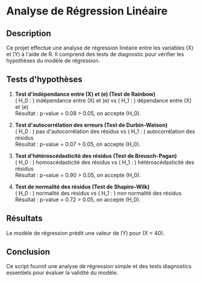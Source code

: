 # Analyse de Régression Linéaire

## Description

Ce projet effectue une analyse de régression linéaire entre les variables \(X\) et \(Y\) à l'aide de R. Il comprend des tests de diagnostic pour vérifier les hypothèses du modèle de régression.

## Tests d'hypothèses

1) **Test d'indépendance entre \(X\) et \(e\) (Test de Rainbow)**  
   \( H_0 : \) indépendance entre \(X\) et \(e\) vs \( H_1 : \) dépendance entre \(X\) et \(e\)  
   Résultat : p-value = 0.08 > 0.05, on accepte \(H_0\).

2) **Test d'autocorrélation des erreurs (Test de Durbin-Watson)**  
   \( H_0 : \) pas d'autocorrélation des résidus vs \( H_1 : \) autocorrélation des résidus  
   Résultat : p-value = 0.07 > 0.05, on accepte \(H_0\).

3) **Test d'hétéroscédasticité des résidus (Test de Breusch-Pagan)**  
   \( H_0 : \) homoscédasticité des résidus vs \( H_1 : \) hétéroscédasticité des résidus  
   Résultat : p-value = 0.90 > 0.05, on accepte \(H_0\).

4) **Test de normalité des résidus (Test de Shapiro-Wilk)**  
   \( H_0 : \) normalité des résidus vs \( H_1 : \) non normalité des résidus  
   Résultat : p-value = 0.72 > 0.05, on accepte \(H_0\).

## Résultats

Le modèle de régression prédit une valeur de \(Y\) pour \(X = 40\).

## Conclusion

Ce script fournit une analyse de régression simple et des tests diagnostics essentiels pour évaluer la validité du modèle.
